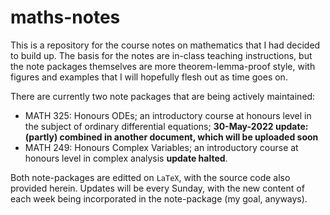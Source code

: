 # maths-notes
This is a repository for the course notes on mathematics that I had decided to build up. The basis for the notes are in-class teaching instructions, but the note packages themselves are more theorem-lemma-proof style, with figures and examples that I will hopefully flesh out as time goes on.

There are currently two note packages that are being actively maintained:

- MATH 325: Honours ODEs; an introductory course at honours level in the subject of ordinary differential equations; **30-May-2022 update: (partly) combined in another document, which will be uploaded soon**
- MATH 249: Honours Complex Variables; an introductory course at honours level in complex analysis **update halted**.

Both note-packages are editted on `LaTeX`, with the source code also provided herein. Updates will be every Sunday, with the new content of each week being incorporated in the note-package (my goal, anyways).
